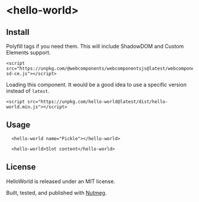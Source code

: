 &lt;hello-world&gt;
====

Install
----

Polyfill tags if you need them. This will include ShadowDOM and Custom Elements support.

```
<script src="https://unpkg.com/@webcomponents/webcomponentsjs@latest/webcomponents-sd-ce.js"></script>
```

Loading this component. It would be a good idea to use a specific version instead of `latest`.

```
<script src="https://unpkg.com/hello-world@latest/dist/hello-world.min.js"></script>
```

Usage
----

```
  <hello-world name="Pickle"></hello-world>

  <hello-world>Slot content</hello-world>
```

License
----

HelloWorld is released under an MIT license.

Built, tested, and published with [Nutmeg](https://nutmeg.tools).
